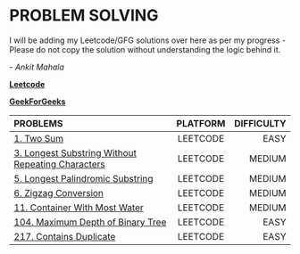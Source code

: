 # PROBLEM SOLVING

I will be adding my Leetcode/GFG solutions over here as per my progress - Please do not copy the solution without understanding the logic behind it.

*- Ankit Mahala* 

**[Leetcode](https://leetcode.com/ankitmahala07/)**

**[GeekForGeeks](https://auth.geeksforgeeks.org/user/ankit17737)**

| PROBLEMS | PLATFORM | DIFFICULTY |
|  :---        |    :----:   |          ---: |
| [1. Two Sum](./problem-1-leetcode/) | LEETCODE | EASY |
| [3. Longest Substring Without Repeating Characters](./problem-3-leetcode/) | LEETCODE | MEDIUM |
| [5. Longest Palindromic Substring](./problem-5-leetcode/) | LEETCODE | MEDIUM |
| [6. Zigzag Conversion](./problem-6-leetcode/) | LEETCODE | MEDIUM |
| [11. Container With Most Water](./problem-11-leetcode/) | LEETCODE | MEDIUM |
| [104. Maximum Depth of Binary Tree](./problem-104-leetcode/) | LEETCODE | EASY |
| [217. Contains Duplicate](./problem-217-leetcode/) | LEETCODE | EASY |
